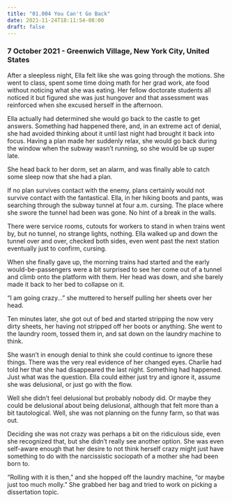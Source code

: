 ```yaml
---
title: "01.004 You Can't Go Back"
date: 2021-11-24T18:11:54-08:00
draft: false
---
```

### 7 October 2021 - Greenwich Village, New York City, United States

After a sleepless night, Ella felt like she was going through the motions. She went to class, spent some time doing math for her grad work, ate food without noticing what she was eating. Her fellow doctorate students all noticed it but figured she was just hungover and that assessment was reinforced when she excused herself in the afternoon.

Ella actually had determined she would go back to the castle to get answers. Something had happened there, and, in an extreme act of denial, she had avoided thinking about it until last night had brought it back into focus. Having a plan made her suddenly relax, she would go back during the window when the subway wasn’t running, so she would be up super late.

She head back to her dorm, set an alarm, and was finally able to catch some sleep now that she had a plan.

If no plan survives contact with the enemy, plans certainly would not survive contact with the fantastical. Ella, in her hiking boots and pants, was searching through the subway tunnel at four a.m. cursing. The place where she swore the tunnel had been was gone. No hint of a break in the walls.

There were service rooms, cutouts for workers to stand in when trains went by, but no tunnel, no strange lights, nothing. Ella walked up and down the tunnel over and over, checked both sides, even went past the next station eventually just to confirm, cursing.

When she finally gave up, the morning trains had started and the early would-be-passengers were a bit surprised to see her come out of a tunnel and climb onto the platform with them. Her head was down, and she barely made it back to her bed to collapse on it.

“I am going crazy…” she muttered to herself pulling her sheets over her head.

Ten minutes later, she got out of bed and started stripping the now very dirty sheets, her having not stripped off her boots or anything. She went to the laundry room, tossed them in, and sat down on the laundry machine to think.

She wasn’t in enough denial to think she could continue to ignore these things. There was the very real evidence of her changed eyes. Charlie had told her that she had disappeared the last night. Something had happened. Just what was the question. Ella could either just try and ignore it, assume she was delusional, or just go with the flow.

Well she didn’t feel delusional but probably nobody did. Or maybe they could be delusional about being delusional, although that felt more than a bit tautological. Well, she was not planning on the funny farm, so that was out.

Deciding she was not crazy was perhaps a bit on the ridiculous side, even she recognized that, but she didn’t really see another option. She was even self-aware enough that her desire to not think herself crazy might just have something to do with the narcissistic sociopath of a mother she had been born to.

“Rolling with it is then,” and she hopped off the laundry machine, “or maybe just too much molly.” She grabbed her bag and tried to work on picking a dissertation topic.

